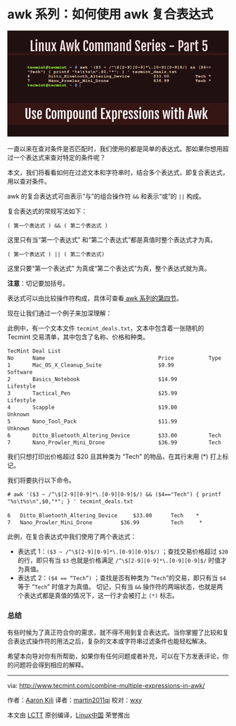 awk 系列：如何使用 awk 复合表达式
====================================================

![](./img/Use-Compound-Expressions-with-Awk.png)

一直以来在查对条件是否匹配时，我们使用的都是简单的表达式。那如果你想用超过一个表达式来查对特定的条件呢？

本文，我们将看看如何在过滤文本和字符串时，结合多个表达式，即复合表达式，用以查对条件。

awk 的复合表达式可由表示“与”的组合操作符 `&&`  和表示“或”的 `||` 构成。

复合表达式的常规写法如下：

```
( 第一个表达式 ) && ( 第二个表达式 )
```

这里只有当“第一个表达式” 和“第二个表达式”都是真值时整个表达式才为真。

```
( 第一个表达式 ) || ( 第二个表达式) 
```

这里只要“第一个表达式” 为真或“第二个表达式”为真，整个表达式就为真。

**注意**：切记要加括号。

表达式可以由比较操作符构成，具体可查看[ awk 系列的第四节][1]。

现在让我们通过一个例子来加深理解：

此例中，有一个文本文件 `tecmint_deals.txt`，文本中包含着一张随机的 Tecmint 交易清单，其中包含了名称、价格和种类。

```
TecMint Deal List
No      Name                                    Price           Type
1       Mac_OS_X_Cleanup_Suite                  $9.99           Software
2       Basics_Notebook                         $14.99          Lifestyle
3       Tactical_Pen                            $25.99          Lifestyle
4       Scapple                                 $19.00          Unknown
5       Nano_Tool_Pack                          $11.99          Unknown
6       Ditto_Bluetooth_Altering_Device         $33.00          Tech
7       Nano_Prowler_Mini_Drone                 $36.99          Tech 
```

我们只想打印出价格超过 $20 且其种类为 “Tech” 的物品，在其行末用 (*) 打上标记。

我们将要执行以下命令。

```
# awk '($3 ~ /^\$[2-9][0-9]*\.[0-9][0-9]$/) && ($4=="Tech") { printf "%s\t%s\n",$0,"*"; } ' tecmint_deals.txt 

6	Ditto_Bluetooth_Altering_Device		$33.00		Tech	*
7	Nano_Prowler_Mini_Drone			$36.99          Tech	 *
```

此例，在复合表达式中我们使用了两个表达式：

- 表达式 1：`($3 ~ /^\$[2-9][0-9]*\.[0-9][0-9]$/)` ；查找交易价格超过 `$20` 的行，即只有当 `$3` 也就是价格满足 `/^\$[2-9][0-9]*\.[0-9][0-9]$/` 时值才为真值。
- 表达式 2：`($4 == “Tech”)` ；查找是否有种类为 “`Tech`”的交易，即只有当 `$4` 等于 “`Tech`” 时值才为真值。
切记，只有当 `&&` 操作符的两端状态，也就是两个表达式都是真值的情况下，这一行才会被打上 `(*)` 标志。

### 总结

有些时候为了真正符合你的需求，就不得不用到复合表达式。当你掌握了比较和复合表达式操作符的用法之后，复杂的文本或字符串过滤条件也能轻松解决。

希望本向导对你有所帮助，如果你有任何问题或者补充，可以在下方发表评论，你的问题将会得到相应的解释。

--------------------------------------------------------------------------------

via: http://www.tecmint.com/combine-multiple-expressions-in-awk/

作者：[Aaron Kili][a]
译者：[martin2011qi](https://github.com/martin2011qi)
校对：[wxy](https://github.com/wxy)

本文由 [LCTT](https://github.com/LCTT/TranslateProject) 原创编译，[Linux中国](https://linux.cn/) 荣誉推出

[a]: http://www.tecmint.com/author/aaronkili/
[1]: https://linux.cn/article-7602-1.html